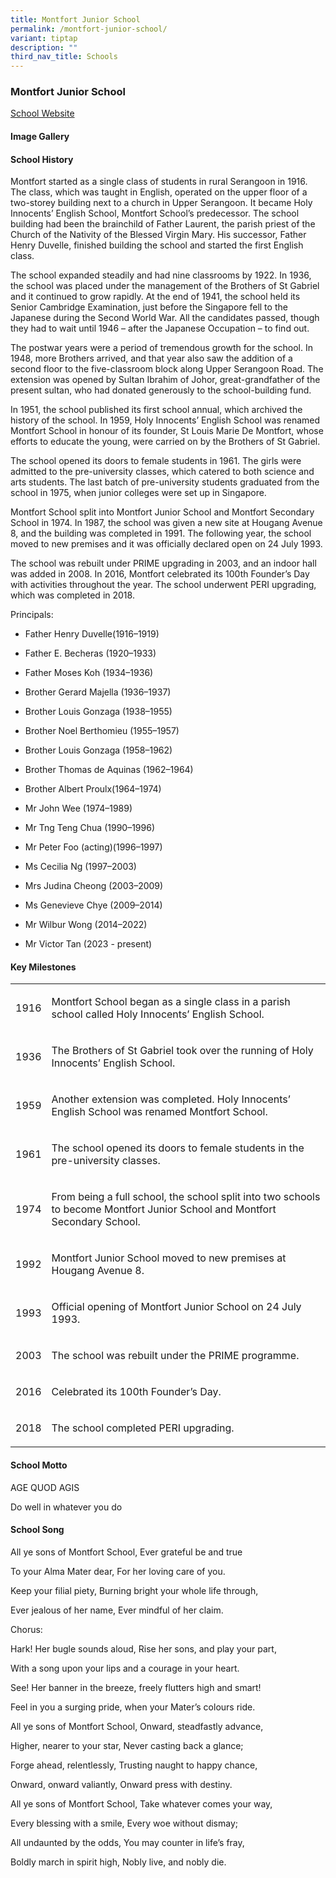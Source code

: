 ```yaml
---
title: Montfort Junior School
permalink: /montfort-junior-school/
variant: tiptap
description: ""
third_nav_title: Schools
---
```

<h3><strong>Montfort Junior School</strong></h3>
<p><a href="https://www.montfortjunior.moe.edu.sg/" rel="noopener noreferrer nofollow" target="_blank">School Website</a>
</p>
<h4><strong>Image Gallery</strong></h4>
<p></p>
<p></p>
<h4><strong>School History</strong></h4>
<p>Montfort started as a single class of students in rural Serangoon in 1916.
The class, which was taught in English, operated on the upper floor of
a two-storey building next to a church in Upper Serangoon. It became Holy
Innocents’ English School, Montfort School’s predecessor. The school building
had been the brainchild of Father Laurent, the parish priest of the Church
of the Nativity of the Blessed Virgin Mary. His successor, Father Henry
Duvelle, finished building the school and started the first English class.</p>
<p>The school expanded steadily and had nine classrooms by 1922. In 1936,
the school was placed under the management of the Brothers of St Gabriel
and it continued to grow rapidly. At the end of 1941, the school held its
Senior Cambridge Examination, just before the Singapore fell to the Japanese
during the Second World War. All the candidates passed, though they had
to wait until 1946 – after the Japanese Occupation – to find out.</p>
<p>The postwar years were a period of tremendous growth for the school. In
1948, more Brothers arrived, and that year also saw the addition of a second
floor to the five-classroom block along Upper Serangoon Road. The extension
was opened by Sultan Ibrahim of Johor, great-grandfather of the present
sultan, who had donated generously to the school-building fund.</p>
<p>In 1951, the school published its first school annual, which archived
the history of the school. In 1959, Holy Innocents’ English School was
renamed Montfort School in honour of its founder, St Louis Marie De Montfort,
whose efforts to educate the young, were carried on by the Brothers of
St Gabriel.</p>
<p>The school opened its doors to female students in 1961. The girls were
admitted to the pre-university classes, which catered to both science and
arts students. The last batch of pre-university students graduated from
the school in 1975, when junior colleges were set up in Singapore.</p>
<p>Montfort School split into Montfort Junior School and Montfort Secondary
School in 1974. In 1987, the school was given a new site at Hougang Avenue
8, and the building was completed in 1991. The following year, the school
moved to new premises and it was officially declared open on 24 July 1993.</p>
<p>The school was rebuilt under PRIME upgrading in 2003, and an indoor hall
was added in 2008. In 2016, Montfort celebrated its 100th Founder’s Day
with activities throughout the year. The school underwent PERI upgrading,
which was completed in 2018.</p>
<p>Principals:</p>
<ul data-tight="true" class="tight">
<li>
<p>Father Henry Duvelle(1916–1919)</p>
</li>
<li>
<p>Father E. Becheras (1920–1933)</p>
</li>
<li>
<p>Father Moses Koh (1934–1936)</p>
</li>
<li>
<p>Brother Gerard Majella (1936–1937)</p>
</li>
<li>
<p>Brother Louis Gonzaga (1938–1955)</p>
</li>
<li>
<p>Brother Noel Berthomieu (1955–1957)</p>
</li>
<li>
<p>Brother Louis Gonzaga (1958–1962)</p>
</li>
<li>
<p>Brother Thomas de Aquinas (1962–1964)</p>
</li>
<li>
<p>Brother Albert Proulx(1964–1974)</p>
</li>
<li>
<p>Mr John Wee (1974–1989)</p>
</li>
<li>
<p>Mr Tng Teng Chua (1990–1996)</p>
</li>
<li>
<p>Mr Peter Foo (acting)(1996–1997)</p>
</li>
<li>
<p>Ms Cecilia Ng (1997–2003)</p>
</li>
<li>
<p>Mrs Judina Cheong (2003–2009)</p>
</li>
<li>
<p>Ms Genevieve Chye (2009–2014)</p>
</li>
<li>
<p>Mr Wilbur Wong (2014–2022)</p>
</li>
<li>
<p>Mr Victor Tan (2023 - present)</p>
</li>
</ul>
<h4><strong>Key Milestones</strong></h4>
<table style="minWidth: 50px">
<colgroup>
<col>
<col>
</colgroup>
<tbody>
<tr>
<td rowspan="1" colspan="1">
<p>1916</p>
</td>
<td rowspan="1" colspan="1">
<p>Montfort School began as a single class in a parish school called Holy
Innocents’ English School.</p>
</td>
</tr>
<tr>
<td rowspan="1" colspan="1">
<p>1936</p>
</td>
<td rowspan="1" colspan="1">
<p>The Brothers of St Gabriel took over the running of Holy Innocents’ English
School.</p>
</td>
</tr>
<tr>
<td rowspan="1" colspan="1">
<p>1959</p>
</td>
<td rowspan="1" colspan="1">
<p>Another extension was completed. Holy Innocents’ English School was renamed
Montfort School.</p>
</td>
</tr>
<tr>
<td rowspan="1" colspan="1">
<p>1961</p>
</td>
<td rowspan="1" colspan="1">
<p>The school opened its doors to female students in the pre-university classes.</p>
</td>
</tr>
<tr>
<td rowspan="1" colspan="1">
<p>1974</p>
</td>
<td rowspan="1" colspan="1">
<p>From being a full school, the school split into two schools to become
Montfort Junior School and Montfort Secondary School.</p>
</td>
</tr>
<tr>
<td rowspan="1" colspan="1">
<p>1992</p>
</td>
<td rowspan="1" colspan="1">
<p>Montfort Junior School moved to new premises at Hougang Avenue 8.</p>
</td>
</tr>
<tr>
<td rowspan="1" colspan="1">
<p>1993</p>
</td>
<td rowspan="1" colspan="1">
<p>Official opening of Montfort Junior School on 24 July 1993.</p>
</td>
</tr>
<tr>
<td rowspan="1" colspan="1">
<p>2003</p>
</td>
<td rowspan="1" colspan="1">
<p>The school was rebuilt under the PRIME programme.</p>
</td>
</tr>
<tr>
<td rowspan="1" colspan="1">
<p>2016</p>
</td>
<td rowspan="1" colspan="1">
<p>Celebrated its 100th Founder’s Day.</p>
</td>
</tr>
<tr>
<td rowspan="1" colspan="1">
<p>2018</p>
</td>
<td rowspan="1" colspan="1">
<p>The school completed PERI upgrading.</p>
</td>
</tr>
</tbody>
</table>
<h4><strong>School Motto</strong></h4>
<p></p>
<p>AGE QUOD AGIS</p>
<p>Do well in whatever you do</p>
<h4><strong>School Song</strong></h4>
<p></p>
<p>All ye sons of Montfort School, Ever grateful be and true</p>
<p>To your Alma Mater dear, For her loving care of you.</p>
<p>Keep your filial piety, Burning bright your whole life through,</p>
<p>Ever jealous of her name, Ever mindful of her claim.</p>
<p>Chorus:</p>
<p>Hark! Her bugle sounds aloud, Rise her sons, and play your part,</p>
<p>With a song upon your lips and a courage in your heart.</p>
<p>See! Her banner in the breeze, freely flutters high and smart!</p>
<p>Feel in you a surging pride, when your Mater’s colours ride.</p>
<p>All ye sons of Montfort School, Onward, steadfastly advance,</p>
<p>Higher, nearer to your star, Never casting back a glance;</p>
<p>Forge ahead, relentlessly, Trusting naught to happy chance,</p>
<p>Onward, onward valiantly, Onward press with destiny.</p>
<p>All ye sons of Montfort School, Take whatever comes your way,</p>
<p>Every blessing with a smile, Every woe without dismay;</p>
<p>All undaunted by the odds, You may counter in life’s fray,</p>
<p>Boldly march in spirit high, Nobly live, and nobly die.</p>
<p></p>
<p></p>
<p></p>